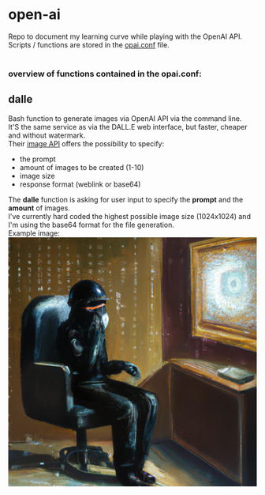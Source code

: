 # open-ai
Repo to document my learning curve while playing with the OpenAI API. <br>
Scripts / functions are stored in the [opai.conf](https://github.com/HeikoKramer/open-ai/blob/main/opai.conf) file. <br>
<br>
### overview of functions contained in the **opai.conf**:
## dalle
Bash function to generate images via OpenAI API via the command line. <br>
It'S the same service as via the DALL.E web interface, but faster, cheaper and without watermark. <br>
Their [image API](https://platform.openai.com/docs/api-reference/images) offers the possibility to specify:
* the prompt
* amount of images to be created (1-10)
* image size
* response format (weblink or base64)

The **dalle** function is asking for user input to specify the **prompt** and the **amount** of images. <br>
I've currently hard coded the highest possible image size (1024x1024) and I'm using the base64 format for the file generation. <br>
Example image: <br>
![OpenAi_image_API](/images/dalle_example.png)

